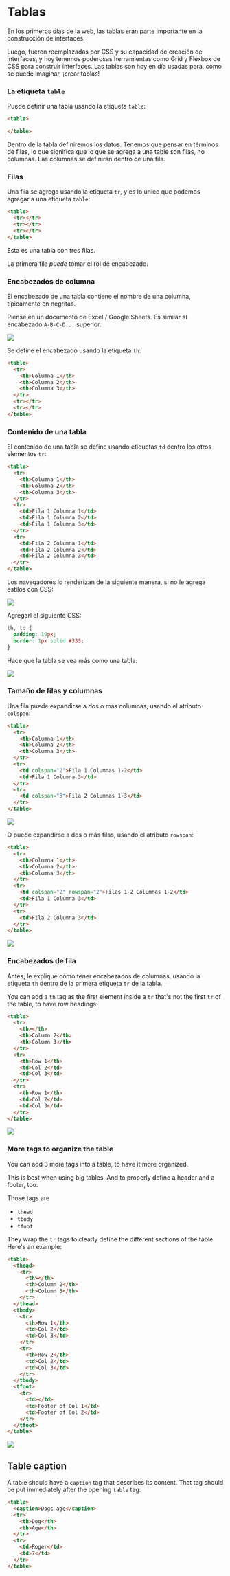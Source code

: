 # Tablas

En los primeros días de la web, las tablas eran parte importante en la construcción de interfaces.

Luego, fueron reemplazadas por CSS y su capacidad de creación de interfaces, y hoy tenemos poderosas herramientas como Grid y Flexbox de CSS para construir interfaces. Las tablas son hoy en día usadas para, como se puede imaginar, ¡crear tablas!

### La etiqueta `table`

Puede definir una tabla usando la etiqueta `table`:

```html
<table>

</table>
```

Dentro de la tabla definiremos los datos. Tenemos que pensar en términos de filas, lo que significa que lo que se agrega a una table son filas, no columnas. Las columnas se definirán dentro de una fila.

### Filas

Una fila se agrega usando la etiqueta `tr`, y es lo único que podemos agregar a una etiqueta `table`:

```html
<table>
  <tr></tr>
  <tr></tr>
  <tr></tr>
</table>
```

Esta es una tabla con tres filas.

La primera fila _puede_ tomar el rol de encabezado.

### Encabezados de columna

El encabezado de una tabla contiene el nombre de una columna, típicamente en negritas.

Piense en un documento de Excel / Google Sheets. Es similar al encabezado `A-B-C-D...` superior.

![](9-Tables/Screen%20Shot%202019-06-20%20at%2010.18.17.png)

Se define el encabezado usando la etiqueta `th`:

```html
<table>
  <tr>
    <th>Columna 1</th>
    <th>Columna 2</th>
    <th>Columna 3</th>
  </tr>
  <tr></tr>
  <tr></tr>
</table>
```

### Contenido de una tabla

El contenido de una tabla se define usando etiquetas `td` dentro los otros elementos `tr`:

```html
<table>
  <tr>
    <th>Columna 1</th>
    <th>Columna 2</th>
    <th>Columna 3</th>
  </tr>
  <tr>
    <td>Fila 1 Columna 1</td>
    <td>Fila 1 Columna 2</td>
    <td>Fila 1 Columna 3</td>
  </tr>
  <tr>
    <td>Fila 2 Columna 1</td>
    <td>Fila 2 Columna 2</td>
    <td>Fila 2 Columna 3</td>
  </tr>
</table>
```

Los navegadores lo renderizan de la siguiente manera, si no le agrega estilos con CSS:

![](9-Tables/Screen%20Shot%202019-06-20%20at%2010.24.08.png)

Agregarl el siguiente CSS:

```css
th, td {
  padding: 10px;
  border: 1px solid #333;
}
```

Hace que la tabla se vea más como una tabla:

![](9-Tables/Screen%20Shot%202019-06-20%20at%2010.26.15.png)

### Tamaño de filas y columnas

Una fila puede expandirse a dos o más columnas, usando el atributo `colspan`:

```html
<table>
  <tr>
    <th>Columna 1</th>
    <th>Columna 2</th>
    <th>Columna 3</th>
  </tr>
  <tr>
    <td colspan="2">Fila 1 Columnas 1-2</td>
    <td>Fila 1 Columna 3</td>
  </tr>
  <tr>
    <td colspan="3">Fila 2 Columnas 1-3</td>
  </tr>
</table>
```

![](9-Tables/Screen%20Shot%202019-06-20%20at%2010.27.59.png)

O puede expandirse a dos o más filas, usando el atributo `rowspan`:

```html
<table>
  <tr>
    <th>Columna 1</th>
    <th>Columna 2</th>
    <th>Columna 3</th>
  </tr>
  <tr>
    <td colspan="2" rowspan="2">Filas 1-2 Columnas 1-2</td>
    <td>Fila 1 Columna 3</td>
  </tr>
  <tr>
    <td>Fila 2 Columna 3</td>
  </tr>
</table>
```

![](9-Tables/Screen%20Shot%202019-06-20%20at%2010.29.37.png)

### Encabezados de fila

Antes, le expliqué cómo tener encabezados de columnas, usando la etiqueta `th` dentro de la primera etiqueta `tr` de la tabla.

You can add a `th` tag as the first element inside a `tr` that's not the first `tr` of the table, to have row headings:

```html
<table>
  <tr>
    <th></th>
    <th>Column 2</th>
    <th>Column 3</th>
  </tr>
  <tr>
    <th>Row 1</th>
    <td>Col 2</td>
    <td>Col 3</td>
  </tr>
  <tr>
    <th>Row 1</th>
    <td>Col 2</td>
    <td>Col 3</td>
  </tr>
</table>
```

![](9-Tables/Screen%20Shot%202019-06-20%20at%2010.49.16.png)

### More tags to organize the table

You can add 3 more tags into a table, to have it more organized.

This is best when using big tables. And to properly define a header and a footer, too.

Those tags are

- `thead`
- `tbody`
- `tfoot`

They wrap the `tr` tags to clearly define the different sections of the table. Here's an example:

```html
<table>
  <thead>
    <tr>
      <th></th>
      <th>Column 2</th>
      <th>Column 3</th>
    </tr>
  </thead>
  <tbody>
    <tr>
      <th>Row 1</th>
      <td>Col 2</td>
      <td>Col 3</td>
    </tr>
    <tr>
      <th>Row 2</th>
      <td>Col 2</td>
      <td>Col 3</td>
    </tr>
  </tbody>
  <tfoot>
    <tr>
      <td></td>
      <td>Footer of Col 1</td>
      <td>Footer of Col 2</td>
    </tr>
  </tfoot>
</table>
```

![](9-Tables/Screen%20Shot%202019-06-20%20at%2010.52.41.png)

## Table caption

A table should have a `caption` tag that describes its content. That tag should be put immediately after the opening `table` tag:

```html
<table>
  <caption>Dogs age</caption>
  <tr>
    <th>Dog</th>
    <th>Age</th>
  </tr>
  <tr>
    <td>Roger</td>
    <td>7</td>
  </tr>
</table>
```

